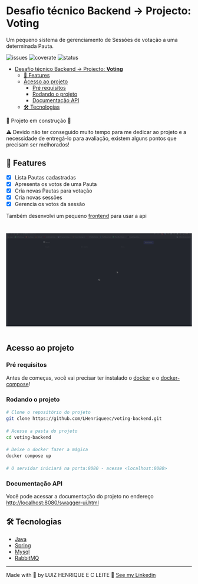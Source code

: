 # Desafio técnico Backend -> Projecto: **Voting**
Um pequeno sistema de gerenciamento de Sessões de votação a uma determinada Pauta.

![issues](https://img.shields.io/github/issues/LHenriqueec/voting-backend)
![coverate](https://img.shields.io/badge/coverage-60%25-yellowgreen)
![status](https://img.shields.io/badge/status-em%20desenvolvimento-orange)

- [Desafio técnico Backend -> Projecto: **Voting**](#desafio-técnico-backend---projecto-voting)
  - [:hammer: Features](#hammer-features)
  - [Acesso ao projeto](#acesso-ao-projeto)
    - [Pré requisitos](#pré-requisitos)
    - [Rodando o projeto](#rodando-o-projeto)
    - [Documentação API](#documentação-api)
  - [:hammer_and_wrench: Tecnologias](#hammer_and_wrench-tecnologias)

:construction: Projeto em construção :construction: 

:warning: Devido não ter conseguido muito tempo para me dedicar ao projeto e a necessidade de entregá-lo para avaliação, existem alguns pontos que precisam ser melhorados!

## :hammer: Features
- [x] Lista Pautas cadastradas
- [x] Apresenta os votos de uma Pauta
- [x] Cria novas Pautas para votação
- [x] Cria novas sessões
- [x] Gerencia os votos da sessão

Também desenvolvi um pequeno [frontend](https://github.com/LHenriqueec/voting-front) para usar a api
<h1 align="center">
  <img src="./frontend.gif"></img>
<h1>

## Acesso ao projeto
### Pré requisitos
Antes de começas, você vai precisar ter instalado o [docker](https://docs.docker.com/get-docker/) e o [docker-compose](https://docs.docker.com/compose/install/)!

### Rodando o projeto
```bash
# Clone o repositório do projeto
git clone https://github.com/LHenriqueec/voting-backend.git

# Acesse a pasta do projeto
cd voting-backend

# Deixe o docker fazer a mágica
docker compose up

# O servidor iniciará na porta:8080 - acesse <localhost:8080>
```

### Documentação API
Você pode acessar a documentação do projeto no endereço [http://localhost:8080/swagger-ui.html](http://localhost:8080/swagger-ui.html)

## :hammer_and_wrench: Tecnologias
- [Java](https://www.oracle.com/java/technologies/downloads/)
- [Spring](https://spring.io/)
- [Mysql](https://www.mysql.com/)
- [RabbitMQ](https://www.rabbitmq.com/)

---
Made with :orange_heart: by LUIZ HENRIQUE E C LEITE :wave: [See my Linkedin](https://www.linkedin.com/in/lhenriqueec/)